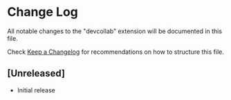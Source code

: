 # Change Log

All notable changes to the "devcollab" extension will be documented in this file.

Check [Keep a Changelog](http://keepachangelog.com/) for recommendations on how to structure this file.

## [Unreleased]

- Initial release